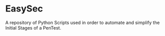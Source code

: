 # EasySec
A repository of Python Scripts used in order to automate and simplify the Initial Stages of a PenTest. 
